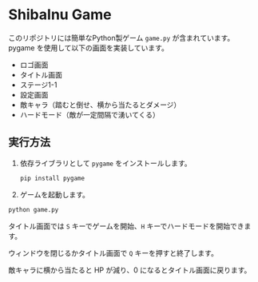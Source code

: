 # ShibaInu Game

このリポジトリには簡単なPython製ゲーム `game.py` が含まれています。pygame を使用して以下の画面を実装しています。

- ロゴ画面
- タイトル画面
- ステージ1-1
- 設定画面
- 敵キャラ（踏むと倒せ、横から当たるとダメージ）
- ハードモード（敵が一定間隔で湧いてくる）

## 実行方法

1. 依存ライブラリとして `pygame` をインストールします。
   ```bash
   pip install pygame
   ```
2. ゲームを起動します。
```bash
python game.py
```

タイトル画面では `S` キーでゲームを開始、`H` キーでハードモードを開始できます。

ウィンドウを閉じるかタイトル画面で `Q` キーを押すと終了します。

敵キャラに横から当たると HP が減り、0 になるとタイトル画面に戻ります。
